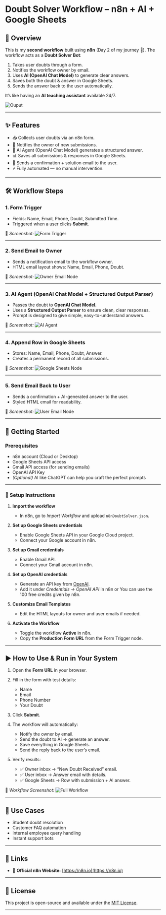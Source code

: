 # Doubt Solver Workflow – n8n + AI + Google Sheets

## 📖 Overview

This is my **second workflow** built using **n8n** (Day 2 of my journey 🚀).
The workflow acts as a **Doubt Solver Bot**:

1. Takes user doubts through a form.
2. Notifies the workflow owner by email.
3. Uses **AI (OpenAI Chat Model)** to generate clear answers.
4. Saves both the doubt & answer in Google Sheets.
5. Sends the answer back to the user automatically.

It’s like having an **AI teaching assistant** available 24/7.

![Ouput](assets/complete-workflow.png)

---

## ✨ Features

* 📥 Collects user doubts via an n8n form.
* 📩 Notifies the owner of new submissions.
* 🤖 AI Agent (OpenAI Chat Model) generates a structured answer.
* 📊 Saves all submissions & responses in Google Sheets.
* 📧 Sends a confirmation + solution email to the user.
* ⚡ Fully automated — no manual intervention.

---

## 🛠️ Workflow Steps

### 1. **Form Trigger**

* Fields: Name, Email, Phone, Doubt, Submitted Time.
* Triggered when a user clicks **Submit**.

📸 *Screenshot:* ![Form Trigger](assets/step1-form-trigger.png)

---

### 2. **Send Email to Owner**

* Sends a notification email to the workflow owner.
* HTML email layout shows: Name, Email, Phone, Doubt.

📸 *Screenshot:* ![Owner Email Node](assets/step2-owner-email.png)

---

### 3. **AI Agent (OpenAI Chat Model + Structured Output Parser)**

* Passes the doubt to **OpenAI Chat Model**.
* Uses a **Structured Output Parser** to ensure clean, clear responses.
* Prompt is designed to give simple, easy-to-understand answers.

📸 *Screenshot:* ![AI Agent](assets/step3-ai-agent.png)

---

### 4. **Append Row in Google Sheets**

* Stores: Name, Email, Phone, Doubt, Answer.
* Creates a permanent record of all submissions.

📸 *Screenshot:* ![Google Sheets Node](assets/step4-sheets.png)

---

### 5. **Send Email Back to User**

* Sends a confirmation + AI-generated answer to the user.
* Styled HTML email for readability.

📸 *Screenshot:* ![User Email Node](assets/step5-user-email.png)

---

## 🚀 Getting Started

### Prerequisites

* n8n account (Cloud or Desktop)
* Google Sheets API access
* Gmail API access (for sending emails)
* OpenAI API Key
* *(Optional)* AI like ChatGPT can help you craft the perfect prompts

---

### 🔧 Setup Instructions

1. **Import the workflow**

   * In n8n, go to *Import Workflow* and upload `n8nDoubtSolver.json`.

2. **Set up Google Sheets credentials**

   * Enable Google Sheets API in your Google Cloud project.
   * Connect your Google account in n8n.

3. **Set up Gmail credentials**

   * Enable Gmail API.
   * Connect your Gmail account in n8n.

4. **Set up OpenAI credentials**

   * Generate an API key from [OpenAI](https://platform.openai.com).
   * Add it under *Credentials → OpenAI API* in n8n or You can use the 100 free credits given by n8n.

5. **Customize Email Templates**

   * Edit the HTML layouts for owner and user emails if needed.

6. **Activate the Workflow**

   * Toggle the workflow **Active** in n8n.
   * Copy the **Production Form URL** from the Form Trigger node.

---

## ▶️ How to Use & Run in Your System

1. Open the **Form URL** in your browser.
2. Fill in the form with test details:

   * Name
   * Email
   * Phone Number
   * Your Doubt
3. Click **Submit**.
4. The workflow will automatically:

   * Notify the owner by email.
   * Send the doubt to AI → generate an answer.
   * Save everything in Google Sheets.
   * Send the reply back to the user’s email.
5. Verify results:

   * ✅ Owner inbox → “New Doubt Received” email.
   * ✅ User inbox → Answer email with details.
   * ✅ Google Sheets → Row with submission + AI answer.

📸 *Workflow Screenshot:* ![Full Workflow](../Automation-2_Doubt_Solver_Using_Single_Ai_Agent/assets/complete-workflow.png)

---

## 🎯 Use Cases

* Student doubt resolution
* Customer FAQ automation
* Internal employee query handling
* Instant support bots

---

## 📎 Links

* 🔗 **Official n8n Website:** [https://n8n.io](https://n8n.io)

---

## 📜 License

This project is open-source and available under the [MIT License](../Automation-2_Doubt_Solver_Using_Single_Ai_Agent/LICENSE).

---
